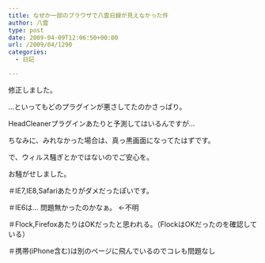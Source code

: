 ```yaml
---
title: なぜか一部のブラウザで八雲日録が見えなかった件
author: 八雲
type: post
date: 2009-04-09T12:06:50+00:00
url: /2009/04/1290
categories:
  - 日記

---
```

修正しました。
  
…といってもどのプラグインが悪さしてたのかさっぱり。
  
HeadCleanerプラグインあたりと予測してはいるんですが…

ちなみに、みれなかった場合は、真っ黒画面になってたはずです。
  
で、ウィルス騒ぎとかではないのでご安心を。

お騒がせしました。

＃IE7,IE8,Safariあたりがダメだったぽいです。
  
＃IE6は… 問題無かったのかなぁ。 ←不明
  
＃Flock,FirefoxあたりはOKだったと思われる。（FlockはOKだったのを確認している）
  
＃携帯(iPhone含む)は別のページに飛んでいるのでコレも問題なし